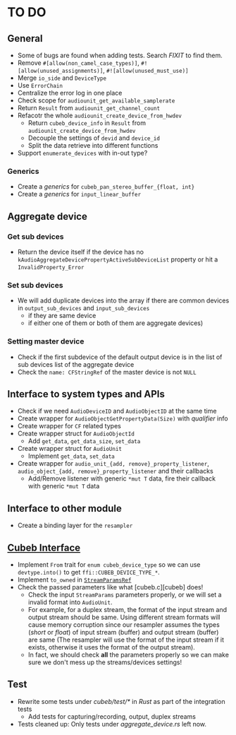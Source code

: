# TO DO

## General
- Some of bugs are found when adding tests. Search *FIXIT* to find them.
- Remove `#[allow(non_camel_case_types)]`, `#![allow(unused_assignments)]`, `#![allow(unused_must_use)]`
- Merge `io_side` and `DeviceType`
- Use `ErrorChain`
- Centralize the error log in one place
- Check scope for `audiounit_get_available_samplerate`
- Return `Result` from `audiounit_get_channel_count`
- Refacotr the whole `audiounit_create_device_from_hwdev`
    - Return `cubeb_device_info` in `Result` from `audiounit_create_device_from_hwdev`
    - Decouple the settings of `devid` and `device_id`
    - Split the data retrieve into different functions
- Support `enumerate_devices` with in-out type?

### Generics
- Create a _generics_ for `cubeb_pan_stereo_buffer_{float, int}`
- Create a _generics_ for `input_linear_buffer`

## Aggregate device
### Get sub devices
- Return the device itself if the device has no `kAudioAggregateDevicePropertyActiveSubDeviceList` property
  or hit a `InvalidProperty_Error`
### Set sub devices
- We will add duplicate devices into the array if there are common devices in
  `output_sub_devices` and `input_sub_devices`
  - if they are same device
  - if either one of them or both of them are aggregate devices)
### Setting master device
- Check if the first subdevice of the default output device is in the list of
  sub devices list of the aggregate device
- Check the `name: CFStringRef` of the master device is not `NULL`

## Interface to system types and APIs
- Check if we need `AudioDeviceID` and `AudioObjectID` at the same time
- Create wrapper for `AudioObjectGetPropertyData(Size)` with _qualifier_ info
- Create wrapper for `CF` related types
- Create wrapper struct for `AudioObjectId`
    - Add `get_data`, `get_data_size`, `set_data`
- Create wrapper struct for `AudioUnit`
    - Implement `get_data`, `set_data`
- Create wrapper for `audio_unit_{add, remove}_property_listener`, `audio_object_{add, remove}_property_listener` and their callbacks
    - Add/Remove listener with generic `*mut T` data, fire their callback with generic `*mut T` data


## Interface to other module
- Create a binding layer for the `resampler`

## [Cubeb Interface][cubeb-rs]
- Implement `From` trait for `enum cubeb_device_type` so we can use `devtype.into()` to get `ffi::CUBEB_DEVICE_TYPE_*`.
- Implement `to_owned` in [`StreamParamsRef`][cubeb-rs-stmparamsref]
- Check the passed parameters like what [cubeb.c][cubeb] does!
    - Check the input `StreamParams` parameters properly, or we will set a invalid format into `AudioUnit`.
    - For example, for a duplex stream, the format of the input stream and output stream should be same.
      Using different stream formats will cause memory corruption
      since our resampler assumes the types (_short_ or _float_) of input stream (buffer) and output stream (buffer) are same
      (The resampler will use the format of the input stream if it exists, otherwise it uses the format of the output stream).
    - In fact, we should check **all** the parameters properly so we can make sure we don't mess up the streams/devices settings!

[cubeb-rs]: https://github.com/djg/cubeb-rs "cubeb-rs"
[cubeb-rs-stmparamsref]: https://github.com/djg/cubeb-rs/blob/78ed9459b8ac2ca50ea37bb72f8a06847eb8d379/cubeb-core/src/stream.rs#L61 "StreamParamsRef"

## Test
- Rewrite some tests under _cubeb/test/*_ in _Rust_ as part of the integration tests
    - Add tests for capturing/recording, output, duplex streams
- Tests cleaned up: Only tests under *aggregate_device.rs* left now.